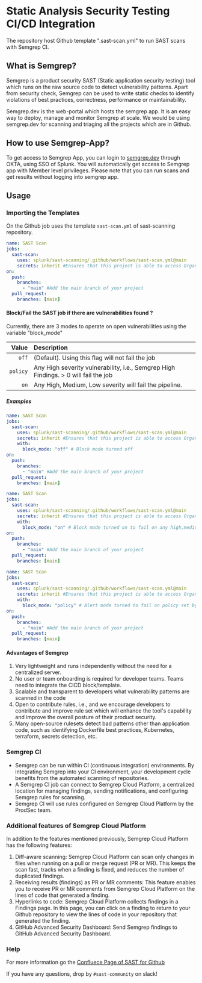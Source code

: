 # Static Analysis Security Testing CI/CD Integration

The repository host Github template ".sast-scan.yml" to run SAST scans with Semgrep CI.

## What is Semgrep?
Semgrep is a product security SAST (Static application security testing) tool which runs on the raw source code to detect vulnerability patterns. Apart from security check, Semgrep can be used to write static checks to identify violations of best practices, correctness, performance or maintainability.

Semgrep.dev is the web-portal which hosts the semgrep app. It is an easy way to deploy, manage and monitor Semgrep at scale. We would be using semgrep.dev for scanning and triaging all the projects which are in Github. 

## How to use Semgrep-App?

To get access to Semgrep App, you can login to [semgrep.dev](https://semgrep.dev/orgs/splunk/) through OKTA, using SSO of Splunk. You will automatically get access to Semgrep app with Member level privileges. Please note that you can run scans and get results without logging into semgrep app.

## Usage

### Importing the Templates

On the Github job uses the template `sast-scan.yml` of sast-scanning repository.

```yaml
name: SAST Scan
jobs:
  sast-scan:
    uses: splunk/sast-scanning/.github/workflows/sast-scan.yml@main
    secrets: inherit #Ensures that this project is able to access Organization level secrets which are necessary to run Semgrep Scans.
on:
  push:
    branches:
      - "main" #Add the main branch of your project
  pull_request:
    branches: [main]
```

#### Block/Fail the SAST job if there are vulnerabilities found ?
Currently, there are 3 modes to operate on open vulnerabilities using the variable "block_mode"

Value | Description |
---------:|:------|
`off` | (Default). Using this flag will not fail the job
`policy` | Any High severity vulnerability, i.e., Semgrep High Findings. > 0 will fail the job
`on` | Any High, Medium, Low severity will fail the pipeline.

##### Examples

```yaml
name: SAST Scan
jobs:
  sast-scan:
    uses: splunk/sast-scanning/.github/workflows/sast-scan.yml@main
    secrets: inherit #Ensures that this project is able to access Organization level secrets which are necessary to run Semgrep Scans.
    with:
      block_mode: "off" # Block mode turned off
on:
  push:
    branches:
      - "main" #Add the main branch of your project
  pull_request:
    branches: [main]
```

```yaml
name: SAST Scan
jobs:
  sast-scan:
    uses: splunk/sast-scanning/.github/workflows/sast-scan.yml@main
    secrets: inherit #Ensures that this project is able to access Organization level secrets which are necessary to run Semgrep Scans.
    with:
      block_mode: "on" # Block mode turned on to fail on any high,medium,low vulnerabilities
on:
  push:
    branches:
      - "main" #Add the main branch of your project
  pull_request:
    branches: [main]
```

```yaml
name: SAST Scan
jobs:
  sast-scan:
    uses: splunk/sast-scanning/.github/workflows/sast-scan.yml@main
    secrets: inherit #Ensures that this project is able to access Organization level secrets which are necessary to run Semgrep Scans.
    with:
      block_mode: "policy" # Alert mode turned to fail on policy set by prodsec team
on:
  push:
    branches:
      - "main" #Add the main branch of your project
  pull_request:
    branches: [main]
```

#### Advantages of Semgrep

1. Very lightweight and runs independently without the need for a centralized server.
2. No user or team onboarding is required for developer teams. Teams need to integrate the CICD block/template.
3. Scalable and transparent to developers what vulnerability patterns are scanned in the code
4. Open to contribute rules, i.e., and we encourage developers to contribute and improve rule set which will enhance the tool's capability and improve the overall posture of their product security.
5. Many open-source rulesets detect bad patterns other than application code, such as identifying Dockerfile best practices, Kubernetes, terraform, secrets detection, etc.

### Semgrep CI

* Semgrep can be run within CI (continuous integration) environments. By integrating Semgrep into your CI environment, your development cycle benefits from the automated scanning of repositories.
* A Semgrep CI job can connect to Semgrep Cloud Platform, a centralized location for managing findings, sending notifications, and configuring Semgrep rules for scanning.
* Semgrep CI will use rules configured on Semgrep Cloud Platform by the ProdSec team.

### Additional features of Semgrep Cloud Platform
In addition to the features mentioned previously, Semgrep Cloud Platform has the following features:

1. Diff-aware scanning: Semgrep Cloud Platform can scan only changes in files when running on a pull or merge request (PR or MR). This keeps the scan fast, tracks when a finding is fixed, and reduces the number of duplicated findings.
2. Receiving results (findings) as PR or MR comments: This feature enables you to receive PR or MR comments from Semgrep Cloud Platform on the lines of code that generated a finding.
3. Hyperlinks to code: Semgrep Cloud Platform collects findings in a Findings page. In this page, you can click on a finding to return to your Github repository to view the lines of code in your repository that generated the finding.
4. GitHub Advanced Security Dashboard: Send Semgrep findings to GitHub Advanced Security Dashboard.

### Help

For more information go the [Confluece Page of SAST for Github](https://splunk.atlassian.net/wiki/spaces/PROD/pages/1078166210996/Semgrep-App+Overview+For+Github+Projects+End-End+Workflow)

If you have any questions, drop by `#sast-community` on slack!
